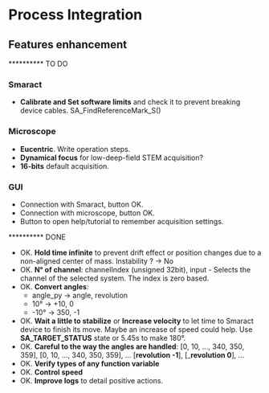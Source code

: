 # Process Integration

## Features enhancement

********** TO DO

### Smaract
- **Calibrate and Set software limits** and check it to prevent breaking device cables. SA_FindReferenceMark_S()

### Microscope
- **Eucentric**. Write operation steps.
- **Dynamical focus** for low-deep-field STEM acquisition?
- **16-bits** default acquisition.

### GUI
- Connection with Smaract, button OK.
- Connection with microscope, button OK.
- Button to open help/tutorial to remember acquisition settings.






********** DONE
- OK. **Hold time infinite** to prevent drift effect or position changes due to a non-aligned center of mass. Instability ? → No
- OK. **N° of channel**: channelIndex (unsigned 32bit), input - Selects the channel of the selected system. The index is zero based.
- OK. **Convert angles**:
    - angle_py  → angle,   revolution
    -  10°      → +10,      0
    - -10°      → 350,     -1
- OK. **Wait a little to stabilize** or **Increase velocity** to let time to Smaract device to finish its move. Maybe an increase of speed could help. Use **SA_TARGET_STATUS** state or 5.45s to make 180°.
- OK. **Careful to the way the angles are handled**: [0, 10, ..., 340, 350, 359], [0, 10, ..., 340, 350, 359], ...
                                                     [______revolution -1______], [_______revolution 0______], ...
- OK. **Verify types of any function variable**
- OK. **Control speed**
- OK. **Improve logs** to detail positive actions.

